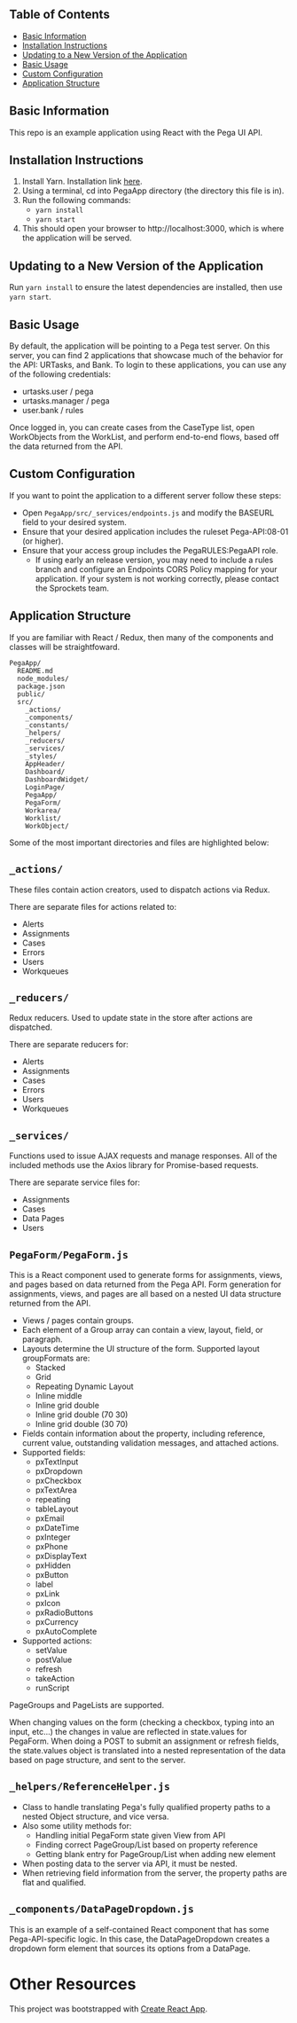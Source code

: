 ## Table of Contents

* [Basic Information](#basic-information)
* [Installation Instructions](#installation-instructions)
* [Updating to a New Version of the Application](#updating-to-a-new-version-of-the-application)
* [Basic Usage](#basic-usage)
* [Custom Configuration](#custom-configuration)
* [Application Structure](#application-structure)

## Basic Information

This repo is an example application using React with the Pega UI API.

## Installation Instructions

1.  Install Yarn. Installation link [here](https://yarnpkg.com/lang/en/docs/install/#mac-stable).
2.  Using a terminal, cd into PegaApp directory (the directory this file is in).
3.  Run the following commands:
    * `yarn install`
    * `yarn start`
4.  This should open your browser to http://localhost:3000, which is where the application will be served.

## Updating to a New Version of the Application

Run `yarn install` to ensure the latest dependencies are installed, then use `yarn start`.

## Basic Usage

By default, the application will be pointing to a Pega test server.
On this server, you can find 2 applications that showcase much of the behavior for the API: URTasks, and Bank.
To login to these applications, you can use any of the following credentials:

* urtasks.user / pega
* urtasks.manager / pega
* user.bank / rules

Once logged in, you can create cases from the CaseType list, open WorkObjects from the WorkList, and perform end-to-end flows, based off the data returned from the API.

## Custom Configuration

If you want to point the application to a different server follow these steps:

* Open `PegaApp/src/_services/endpoints.js` and modify the BASEURL field to your desired system.
* Ensure that your desired application includes the ruleset Pega-API:08-01 (or higher).
* Ensure that your access group includes the PegaRULES:PegaAPI role.
  * If using early an release version, you may need to include a rules branch and configure an Endpoints CORS Policy mapping for your application. If your system is not working correctly, please contact the Sprockets team.

## Application Structure

If you are familiar with React / Redux, then many of the components and classes will be straightfoward.

```
PegaApp/
  README.md
  node_modules/
  package.json
  public/
  src/
    _actions/
    _components/
    _constants/
    _helpers/
    _reducers/
    _services/
    _styles/
    AppHeader/
    Dashboard/
    DashboardWidget/
    LoginPage/
    PegaApp/
    PegaForm/
    Workarea/
    Worklist/
    WorkObject/
```

Some of the most important directories and files are highlighted below:

## `_actions/`

These files contain action creators, used to dispatch actions via Redux.

There are separate files for actions related to:

* Alerts
* Assignments
* Cases
* Errors
* Users
* Workqueues

## `_reducers/`

Redux reducers.
Used to update state in the store after actions are dispatched.

There are separate reducers for:

* Alerts
* Assignments
* Cases
* Errors
* Users
* Workqueues

## `_services/`

Functions used to issue AJAX requests and manage responses.
All of the included methods use the Axios library for Promise-based requests.

There are separate service files for:

* Assignments
* Cases
* Data Pages
* Users

## `PegaForm/PegaForm.js`

This is a React component used to generate forms for assignments, views, and pages based on data returned from the Pega API.
Form generation for assignments, views, and pages are all based on a nested UI data structure returned from the API.

* Views / pages contain groups.
* Each element of a Group array can contain a view, layout, field, or paragraph.
* Layouts determine the UI structure of the form. Supported layout groupFormats are:
  * Stacked
  * Grid
  * Repeating Dynamic Layout
  * Inline middle
  * Inline grid double
  * Inline grid double (70 30)
  * Inline grid double (30 70)
* Fields contain information about the property, including reference, current value, outstanding validation messages, and attached actions.
* Supported fields:
  * pxTextInput
  * pxDropdown
  * pxCheckbox
  * pxTextArea
  * repeating
  * tableLayout
  * pxEmail
  * pxDateTime
  * pxInteger
  * pxPhone
  * pxDisplayText
  * pxHidden
  * pxButton
  * label
  * pxLink
  * pxIcon
  * pxRadioButtons
  * pxCurrency
  * pxAutoComplete
* Supported actions:
  * setValue
  * postValue
  * refresh
  * takeAction
  * runScript

PageGroups and PageLists are supported.

When changing values on the form (checking a checkbox, typing into an input, etc...) the changes in value are reflected in state.values for PegaForm.
When doing a POST to submit an assignment or refresh fields, the state.values object is translated into a nested representation of the data based on page structure, and sent to the server.

## `_helpers/ReferenceHelper.js`

* Class to handle translating Pega's fully qualified property paths to a nested Object structure, and vice versa.
* Also some utility methods for:
  * Handling initial PegaForm state given View from API
  * Finding correct PageGroup/List based on property reference
  * Getting blank entry for PageGroup/List when adding new element
* When posting data to the server via API, it must be nested.
* When retrieving field information from the server, the property paths are flat and qualified.

## `_components/DataPageDropdown.js`

This is an example of a self-contained React component that has some Pega-API-specific logic.
In this case, the DataPageDropdown creates a dropdown form element that sources its options from a DataPage.

# Other Resources

This project was bootstrapped with [Create React App](https://github.com/facebookincubator/create-react-app).
